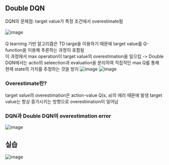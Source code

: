 ## Double DQN
DQN의 문제점: target value가 특정 조건에서 overestimate됨<br><br>
![image](https://user-images.githubusercontent.com/121830114/217928649-50e014cb-1bbc-4689-b225-7d51235bdf60.png)<br><br>
Q learning 기반 알고리즘은 TD targe을 이용하기 때문에 target value를 Q-function을 이용해 추론하는 과정이 포함됨<br>
이 과정에서 max operation이 target value의 overestimation을 일으킴 -> Double DQN에서는 actio의 seleection과 evaluation을 분리하여 직접적인 max Q를 통해 현재 state의 가치를 추정하는 것을 방지
![image](https://user-images.githubusercontent.com/121830114/217929560-af412dd0-ac6f-4f42-8553-c1239ec5ac91.png)
![image](https://user-images.githubusercontent.com/121830114/217929600-de5fc986-7cc5-4a05-b7ee-3037d26ba28d.png)

### Overestimate란?
target value의 overestimation은 action-value Q(s, a)의 에러 때문에 발생
target value는 항상 증가시키는 방향으로 overestimation이 일어남

### DQN과 Double DQN의 overestimation error
![image](https://user-images.githubusercontent.com/121830114/217930048-57b7f7a0-0c09-421c-82e0-bb3acca1be5e.png)

## 실습
![image](https://user-images.githubusercontent.com/121830114/217940761-7f72176a-3432-436c-a027-f6c929a0f3f4.png)

